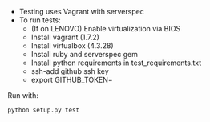 - Testing uses Vagrant with serverspec
- To run tests:
    - (If on LENOVO) Enable virtualization via BIOS
    - Install vagrant (1.7.2)
    - Install virtualbox (4.3.28)
    - Install ruby and serverspec gem
    - Install python requirements in test_requirements.txt
    - ssh-add github ssh key
    - export GITHUB_TOKEN=<GITHUB API TOKEN>

Run with:
```
python setup.py test   
```
